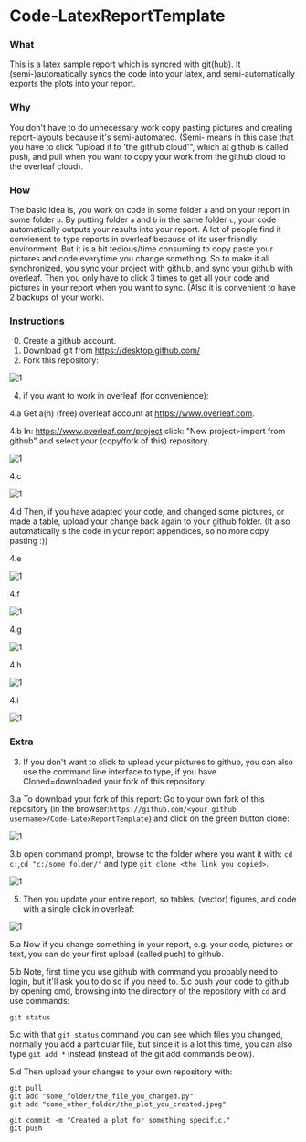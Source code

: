 # Code-LatexReportTemplate
### What
This is a latex sample report which is syncred with git(hub). It (semi-)automatically syncs the code into your latex, and semi-automatically exports the plots into your report.

### Why
You don't have to do unnecessary work copy pasting pictures and creating report-layouts because it's semi-automated. (Semi- means in this case that you have to click "upload it to 'the  github cloud'", which at github is called push, and pull when you want to copy your work from the github cloud to the overleaf cloud).

### How
The basic idea is, you work on code in some folder `a` and on your report in some folder `b`. By putting folder `a` and `b` in the same folder `c`, your code automatically outputs your results into your report. A lot of people find it convienent to type reports in overleaf because of its user friendly environment. But it is a bit tedious/time consuming to copy paste your pictures and code everytime you change something. So to make it all synchronized, you sync your project with github, and sync your github with overleaf. Then you only have to click 3 times to get all your code and pictures in your report when you want to sync. (Also it is convenient to have 2 backups of your work).

### Instructions
0. Create a github account.
1. Download git from https://desktop.github.com/
2. Fork this repository:


![1](./InstructionPictures/a.png)


4. if you want to work in overleaf (for convenience): 

4.a Get a(n) (free) overleaf account at https://www.overleaf.com.

4.b In: https://www.overleaf.com/project click: "New project>import from github" and select your (copy/fork of this) repository.

![1](./InstructionPictures/b.png)

4.c

![1](./InstructionPictures/c.png)

4.d Then, if you have adapted your code, and changed some pictures, or made a table, upload your change back again to your github folder.
(It also automatically s the code in your report appendices, so no more copy pasting :))

4.e

![1](./InstructionPictures/0.png)

4.f

![1](./InstructionPictures/1.png)

4.g

![1](./InstructionPictures/3.png)

4.h

![1](./InstructionPictures/4.png)

4.i

![1](./InstructionPictures/5.png)



### Extra


3.  If you don't want to click to upload your pictures to github, you can also use the command line interface to type, if you have Cloned=downloaded your fork of this repository.

3.a To download your fork of this report: Go to your own fork of this repository (in the browser:`https://github.com/<your github username>/Code-LatexReportTemplate`) and click on the green button clone:

![1](./InstructionPictures/2.clone.png)

3.b open command prompt, browse to the folder where you want it with: `cd c:`,`cd "c:/some folder/"` and type `git clone <the link you copied>`.

![1](./InstructionPictures/3.clone.png)

5. Then you update your entire report, so tables, (vector) figures, and code with a single click in overleaf:

![1](./InstructionPictures/d.png)


5.a Now if you change something in your report, e.g. your code, pictures or text, you can do your first upload (called push) to github. 

5.b Note, first time you use github with command you probably need to login, but it'll ask you to do so if you need to.
5.c push your code to github by opening cmd, browsing into the directory of the repository with `cd` and use commands:
```
git status
```
5.c with that `git status` command you can see which files you changed, normally you add a particular file, but since it is a lot this time, you can also type `git add *` instead (instead of the git add commands below).

5.d Then upload your changes to your own repository with:
```
git pull
git add "some_folder/the_file_you_changed.py"
git add "some_other_folder/the_plot_you_created.jpeg"

git commit -m "Created a plot for something specific."
git push
```
